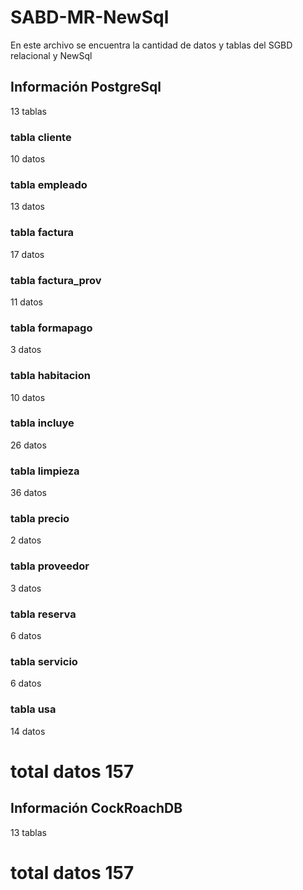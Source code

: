 # SABD-MR-NewSql

En este archivo se encuentra la cantidad de datos y tablas del SGBD relacional y NewSql

## Información PostgreSql 
13 tablas

### tabla cliente
10 datos

### tabla empleado
13 datos

### tabla factura
17 datos
 
### tabla factura_prov
11 datos 
 
### tabla formapago
3 datos 
 
### tabla habitacion
10 datos 
 
### tabla incluye
26 datos 
 
### tabla limpieza
36 datos 

### tabla precio
2 datos

### tabla proveedor
3 datos
 
### tabla reserva
6 datos 

### tabla servicio
6 datos
 
### tabla usa
14 datos 

# total datos 157 

## Información CockRoachDB
13 tablas

# total datos 157
